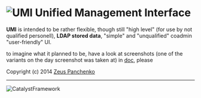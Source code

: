 # ![UMI](https://raw.githubusercontent.com/z-eos/umi/master/doc/umi-logo.png) Unified Management Interface

**UMI** is intended to be rather flexible, though still "high level" (for use by not qualified personell), **LDAP stored data**, "simple" and "unqualified" coadmin "user-friendly" UI.

to imagine what it planned to be, have a look at screenshots  (one of the variants on the day screenshot was taken at) in [doc](https://github.com/z-eos/umi/tree/master/doc), please

Copyright (c) 2014 [Zeus Panchenko](https://github.com/z-eos)

----
![[CatalystFramework](https://raw.githubusercontent.com/z-eos/umi/master/doc/catalyst_logo.png)](http://www.catalystframework.org)
